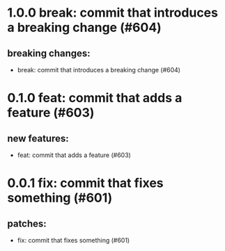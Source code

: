 # 1.0.0 break: commit that introduces a breaking change (#604)

## breaking changes:
* break: commit that introduces a breaking change (#604)

# 0.1.0 feat: commit that adds a feature (#603)

## new features:
* feat: commit that adds a feature (#603)

# 0.0.1 fix: commit that fixes something (#601)

## patches:
* fix: commit that fixes something (#601)

